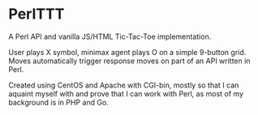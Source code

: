 # PerlTTT
A Perl API and vanilla JS/HTML Tic-Tac-Toe implementation.

User plays X symbol, minimax agent plays O on a simple 9-button grid. Moves automatically trigger response moves on part of an API written in Perl.

Created using CentOS and Apache with CGI-bin, mostly so that I can aquaint myself with and prove that I can work with Perl, as most of my background is in PHP and Go.
